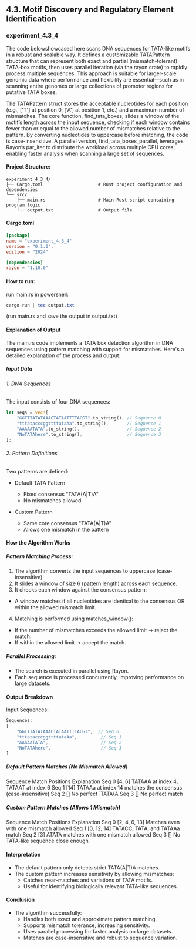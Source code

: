 ## 4.3. Motif Discovery and Regulatory Element Identification

### experiment_4.3_4

The code belowshowcased here scans DNA sequences for TATA-like motifs in a robust and scalable way. It defines a customizable TATAPattern structure that can represent both exact and partial (mismatch-tolerant) TATA-box motifs, then uses parallel iteration (via the rayon crate) to rapidly process multiple sequences. This approach is suitable for larger-scale genomic data where performance and flexibility are essential—such as in scanning entire genomes or large collections of promoter regions for putative TATA boxes.

The TATAPattern struct stores the acceptable nucleotides for each position (e.g., ['T'] at position 0, ['A'] at position 1, etc.) and a maximum number of mismatches. The core function, find_tata_boxes, slides a window of the motif’s length across the input sequence, checking if each window contains fewer than or equal to the allowed number of mismatches relative to the pattern. By converting nucleotides to uppercase before matching, the code is case-insensitive. A parallel version, find_tata_boxes_parallel, leverages Rayon’s par_iter to distribute the workload across multiple CPU cores, enabling faster analysis when scanning a large set of sequences.

#### Project Structure:

```plaintext
experiment_4.3_4/
├── Cargo.toml                     # Rust project configuration and dependencies
└── src/
    ├── main.rs                    # Main Rust script containing program logic
    └── output.txt                 # Output file
```

#### Cargo.toml

```toml
[package]
name = "experiment_4.3_4"
version = "0.1.0".
edition = "2024"

[dependencies]
rayon = "1.10.0"
```

#### How to run:

run main.rs in powershell:

```powershell
cargo run | tee output.txt
```
(run main.rs and save the output in output.txt)


#### Explanation of Output
The main.rs code implements a TATA box detection algorithm in DNA sequences using pattern matching with support for mismatches. Here's a detailed explanation of the process and output:

##### Input Data

###### 1. DNA Sequences
The input consists of four DNA sequences:

```rust
let seqs = vec![
    "GGTTTATATAAACTATAATTTTACGT".to_string(), // Sequence 0
    "tttatacccggttttataAa".to_string(),       // Sequence 1
    "AAAAATATA".to_string(),                  // Sequence 2
    "NoTATAhere".to_string(),                 // Sequence 3
];
```

###### 2. Pattern Definitions
Two patterns are defined:

* Default TATA Pattern

  * Fixed consensus "TATA(A|T)A"
  * No mismatches allowed

* Custom Pattern
  * Same core consensus "TATA(A|T)A"
  * Allows one mismatch in the pattern

#### How the Algorithm Works

##### Pattern Matching Process:

1. The algorithm converts the input sequences to uppercase (case-insensitive).
2. It slides a window of size 6 (pattern length) across each sequence.
3. It checks each window against the consensus pattern:
* A window matches if all nucleotides are identical to the consensus OR within the allowed mismatch limit.
4. Matching is performed using matches_window():
* If the number of mismatches exceeds the allowed limit → reject the match.
* If within the allowed limit → accept the match.

##### Parallel Processing:
* The search is executed in parallel using Rayon.
* Each sequence is processed concurrently, improving performance on large datasets.

#### Output Breakdown
Input Sequences:

```rust
Sequences:
[
    "GGTTTATATAAACTATAATTTTACGT",  // Seq 0
    "tttatacccggttttataAa",         // Seq 1
    "AAAAATATA",                    // Seq 2
    "NoTATAhere",                   // Seq 3
]
```

##### Default Pattern Matches (No Mismatch Allowed)
Sequence	Match Positions	Explanation
Seq       0	    [4, 6]	  TATAAA at index 4, TATAAT at index 6
Seq       1	    [14]	    TATAAa at index 14 matches the consensus (case-insensitive)
Seq 2	    []	  No        perfect `TATA(A
Seq 3	    []	  No        perfect match

##### Custom Pattern Matches (Allows 1 Mismatch)
Sequence	Match Positions	      Explanation
Seq       0	    [2, 4, 6, 13]	  Matches even with one mismatch allowed
Seq       1	    [0, 12, 14]	    TATACC, TATA, and TATAAa match
Seq       2	    [3]	            ATATA matches with one mismatch allowed
Seq       3	    []	            No TATA-like sequence close enough

#### Interpretation
* The default pattern only detects strict TATA(A|T)A matches.
* The custom pattern increases sensitivity by allowing mismatches:
  * Catches near-matches and variations of TATA motifs.
  * Useful for identifying biologically relevant TATA-like sequences.

#### Conclusion
* The algorithm successfully:
  * Handles both exact and approximate pattern matching.
  * Supports mismatch tolerance, increasing sensitivity.
  * Uses parallel processing for faster analysis on large datasets.
  * Matches are case-insensitive and robust to sequence variation.
